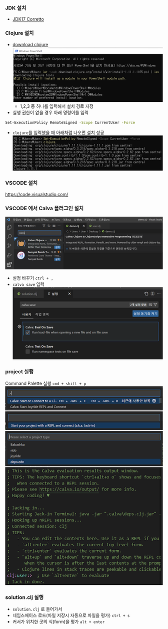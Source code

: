 ### JDK 설치 ###
- [JDK17 Corretto](https://corretto.aws/downloads/latest/amazon-corretto-17-x64-windows-jdk.msi)

### Clojure 설치 ###
- [download clojure](https://download.clojure.org/install/win-install-1.11.1.1165.ps1)
<img src="./images/windows/clojure.png"></img>
    - 1,2,3 중 하나를 입력해서 설치 경로 지정
- 실행 권한이 없을 경우 아래 명령어를 입력
```bash
Set-ExecutionPolicy RemoteSigned -Scope CurrentUser -Force
```
- ```clojure```를 입력했을 때 아래처럼 나오면 설치 성공
<img src="./images/windows/clojure-success.png"></img>

### VSCODE 설치 ###
https://code.visualstudio.com/


### VSCODE 에서 Calva 플러그인 설치 ###
<img src="./images/windows/calva.png"></img>
- 설정 바꾸기 ```ctrl + ,```
- ```calva save``` 입력
<img src="./images/windows/calva-save.png"></img>


### project 실행 ###
Command Palette 실행 ```cmd + shift + p```
<img src="./images/windows/calva-first.png"></img>
<img src="./images/windows/jackin.png"></img>
<img src="./images/windows/deps.png"></img>
<img src="./images/windows/success.png"></img>

### solution.clj 실행 ###
- ```solution.clj``` 로 들어가서
- 네임스페이스 로드(파일 저장시 자동으로 파일을 평가) ```ctrl + s```
- 커서가 위치한 곳의 식(form)을 평가 ```alt + enter```
